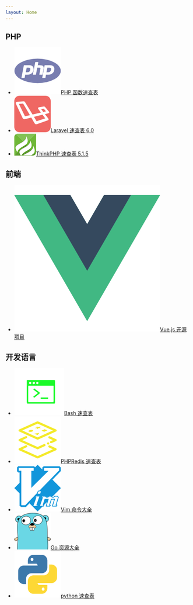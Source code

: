 ```yaml
---
layout: Home
---
```

PHP
-
- ![Logo](./assets/logo/php.png)[PHP 函数速查表](php/php.html)
- ![Logo](./assets/logo/laravel.png)[Laravel 速查表 6.0](php/laravel6.0.html)
- ![Logo](./assets/logo/thinkphp.png)[ThinkPHP 速查表 5.1.5](php/thinkphp5.1.5.html)

前端
-
- ![Logo](./assets/logo/vue.png)[Vue.js 开源项目](web/vueprojects.html)

开发语言
-
- ![Logo](./assets/logo/bash.png)[Bash 速查表](languages/bash.html)
- ![Logo](./assets/logo/redis.png)[PHPRedis 速查表](languages/phpredis.html)
- ![Logo](./assets/logo/vim.png)[Vim 命令大全](languages/vim.html)
- ![Logo](./assets/logo/go.png)[Go 资源大全](languages/awesome-go.html)
- ![Logo](./assets/logo/python.png)[python 速查表](languages/python.html)